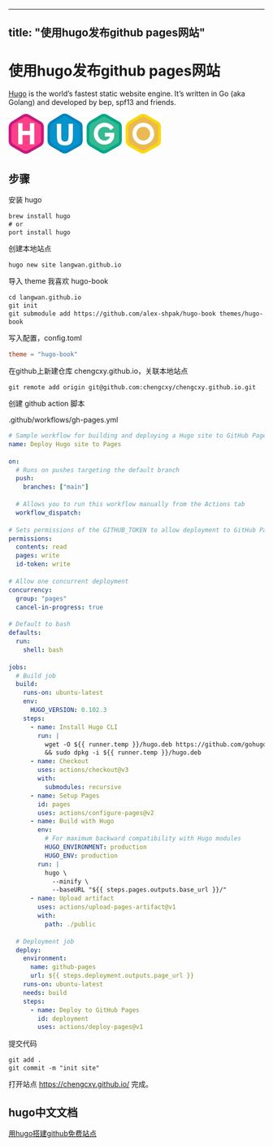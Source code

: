 
---
title: "使用hugo发布github pages网站"
---
# 使用hugo发布github pages网站

[Hugo](https://gohugo.io/) is the world’s fastest static website engine. It’s written in Go (aka Golang) and developed by bep, spf13 and friends.

![Image alt](media/hugo_logo.jpg)

## 步骤

安装 hugo

```terminal
brew install hugo
# or
port install hugo
```

创建本地站点

```terminal
hugo new site langwan.github.io
```

导入 theme 我喜欢 hugo-book

```terminal
cd langwan.github.io
git init
git submodule add https://github.com/alex-shpak/hugo-book themes/hugo-book
```

写入配置，config.toml

```toml
theme = "hugo-book"
```

在github上新建仓库 chengcxy.github.io，关联本地站点

```terminal
git remote add origin git@github.com:chengcxy/chengcxy.github.io.git
```

创建 github action 脚本

.github/workflows/gh-pages.yml

```yml
# Sample workflow for building and deploying a Hugo site to GitHub Pages
name: Deploy Hugo site to Pages

on:
  # Runs on pushes targeting the default branch
  push:
    branches: ["main"]

  # Allows you to run this workflow manually from the Actions tab
  workflow_dispatch:

# Sets permissions of the GITHUB_TOKEN to allow deployment to GitHub Pages
permissions:
  contents: read
  pages: write
  id-token: write

# Allow one concurrent deployment
concurrency:
  group: "pages"
  cancel-in-progress: true

# Default to bash
defaults:
  run:
    shell: bash

jobs:
  # Build job
  build:
    runs-on: ubuntu-latest
    env:
      HUGO_VERSION: 0.102.3
    steps:
      - name: Install Hugo CLI
        run: |
          wget -O ${{ runner.temp }}/hugo.deb https://github.com/gohugoio/hugo/releases/download/v${HUGO_VERSION}/hugo_extended_${HUGO_VERSION}_Linux-64bit.deb \
          && sudo dpkg -i ${{ runner.temp }}/hugo.deb
      - name: Checkout
        uses: actions/checkout@v3
        with:
          submodules: recursive
      - name: Setup Pages
        id: pages
        uses: actions/configure-pages@v2
      - name: Build with Hugo
        env:
          # For maximum backward compatibility with Hugo modules
          HUGO_ENVIRONMENT: production
          HUGO_ENV: production
        run: |
          hugo \
            --minify \
            --baseURL "${{ steps.pages.outputs.base_url }}/"
      - name: Upload artifact
        uses: actions/upload-pages-artifact@v1
        with:
          path: ./public

  # Deployment job
  deploy:
    environment:
      name: github-pages
      url: ${{ steps.deployment.outputs.page_url }}
    runs-on: ubuntu-latest
    needs: build
    steps:
      - name: Deploy to GitHub Pages
        id: deployment
        uses: actions/deploy-pages@v1

```

提交代码

```terminal
git add .
git commit -m "init site"
```

打开站点 https://chengcxy.github.io/ 完成。

## hugo中文文档

[用hugo搭建github免费站点](https://www.gohugo.org/)